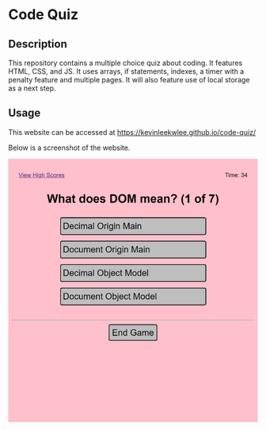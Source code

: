 # Code Quiz

## Description

This repository contains a multiple choice quiz about coding. It features HTML, CSS, and JS. It uses arrays, if statements, indexes, a timer with a penalty feature and multiple pages. It will also feature use of local storage as a next step.   

## Usage

This website can be accessed at https://kevinleekwlee.github.io/code-quiz/

Below is a screenshot of the website. 

![alt text](assets/images/screenshot.png)